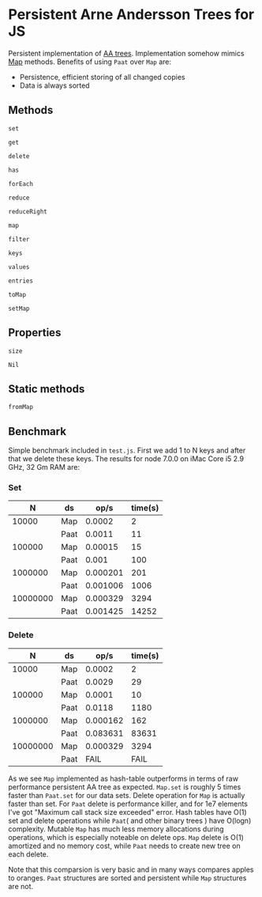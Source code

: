 Persistent Arne Andersson Trees for JS
======================================

Persistent implementation of [AA trees](https://en.wikipedia.org/wiki/AA_tree). Implementation somehow mimics [Map](https://developer.mozilla.org/en-US/docs/Web/JavaScript/Reference/Global_Objects/Map) methods. Benefits of using `Paat` over `Map` are:

* Persistence, efficient storing of all changed copies 
* Data is always sorted

Methods
-------

`set`

`get`

`delete`

`has`

`forEach`

`reduce`

`reduceRight`

`map`

`filter`

`keys`

`values`

`entries`

`toMap`

`setMap`

Properties
----------

`size`

`Nil`

Static methods
--------------

`fromMap`

Benchmark
---------
Simple benchmark included in `test.js`. First we add 1 to N keys and after that we delete these keys. The results for node 7.0.0 on iMac Core i5 2.9 GHz, 32 Gm RAM are:

### Set

N        | ds   |  op/s   | time(s)
---------|------|---------|--------
10000    | Map  | 0.0002  | 2
         | Paat | 0.0011  | 11
100000   | Map  | 0.00015 | 15
         | Paat | 0.001   | 100
1000000  | Map  | 0.000201| 201
         | Paat | 0.001006| 1006
10000000 | Map  | 0.000329| 3294
         | Paat | 0.001425| 14252

### Delete

N        | ds   | op/s    | time(s)
---------|------|---------|--------
10000    | Map  | 0.0002  | 2
         | Paat | 0.0029  | 29
100000   | Map  | 0.0001  | 10
         | Paat | 0.0118  | 1180
1000000  | Map  | 0.000162| 162
         | Paat | 0.083631| 83631
10000000 | Map  | 0.000329| 3294
         | Paat | FAIL    | FAIL

As we see `Map` implemented as hash-table outperforms in terms of raw performance persistent AA tree as expected. `Map.set` is roughly 5 times faster than `Paat.set` for our data sets. Delete operation for `Map` is actually faster than set. For `Paat` delete is performance killer, and for 1e7 elements I've got "Maximum call stack size exceeded" error. Hash tables have O(1) set and delete operations while `Paat`( and other binary trees ) have O(logn) complexity. Mutable `Map` has much less memory allocations during operations, which is especially noteable on delete ops. `Map` delete is O(1) amortized and no memory cost, while `Paat` needs to create new tree on each delete.

Note that this comparsion is very basic and in many ways compares apples to oranges. `Paat` structures are sorted and persistent while `Map` structures are not.
